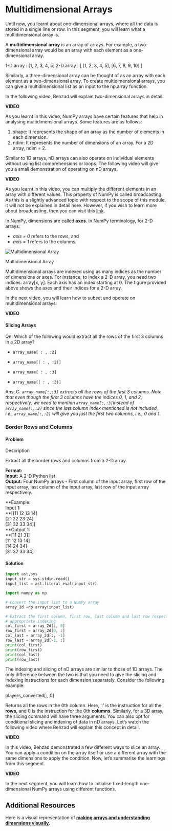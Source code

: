 # Multidimensional Arrays

Until now, you learnt about one-dimensional arrays, where all the data is stored in a single line or row. In this segment, you will learn what a multidimensional array is.

A **multidimensional array** is an array of arrays. For example, a two-dimensional array would be an array with each element as a one-dimensional array.

1-D array : [1, 2, 3, 4, 5]
2-D array : [ [1, 2, 3, 4, 5], [6, 7, 8, 9, 10] ]

Similarly, a three-dimensional array can be thought of as an array with each element as a two-dimensional array. To create multidimensional arrays, you can give a multidimensional list as an input to the np.array function.

In the following video, Behzad will explain two-dimensional arrays in detail.

**VIDEO**

As you learnt in this video, NumPy arrays have certain features that help in analysing multidimensional arrays. Some features are as follows:

1. shape: It represents the shape of an array as the number of elements in each dimension.
2. ndim: It represents the number of dimensions of an array. For a 2D array, ndim = 2.

Similar to 1D arrays, nD arrays can also operate on individual elements without using list comprehensions or loops. The following video will give you a small demonstration of operating on nD arrays.

**VIDEO**

As you learnt in this video, you can multiply the different elements in an array with different values. This property of NumPy is called broadcasting. As this is a slightly advanced topic with respect to the scope of this module, it will not be explained in detail here. However, if you wish to learn more about broadcasting, then you can visit this [link](https://numpy.org/doc/stable/user/basics.broadcasting.html).

In NumPy, dimensions are called **axes**. In NumPy terminology, for 2-D arrays:

- *axis = 0* refers to the rows, and
- *axis = 1* refers to the columns.

![Multidimensional Array](https://cdn.upgrad.com/UpGrad/temp/955dae3c-d41c-41db-8ef1-4c38d50f96ef/2_d_array.png)

Multidimensional Array

Multidimensional arrays are indexed using as many indices as the number of dimensions or axes. For instance, to index a 2-D array, you need two indices: array[x, y]. Each axis has an index starting at 0. The figure provided above shows the axes and their indices for a 2-D array.

In the next video, you will learn how to subset and operate on multidimensional arrays.

**VIDEO**

#### Slicing Arrays

Qn: Which of the following would extract all the rows of the first 3 columns in a 2D array?

- `array_name[ : , :2]`

- `array_name[( : , :2)]`

- `array_name[ : , :3]`

- `array_name[( : , :3)]`

Ans: C. *`array_name[:,:3]` extracts all the rows of the first 3 columns. Note that even though the first 3 columns have the indices 0, 1, and 2, respectively, we need to mention `array_name[:,:3]`instead of `array_name[:,:2]` since the last column index mentioned is not included, i.e., `array_name[:,:2]` will give you just the first two columns, i.e., 0 and 1.*

### Border Rows and Columns

#### Problem

Description

Extract all the border rows and columns from a 2-D array.  

**Format:  
Input:** A 2-D Python list  
**Output:** Four NumPy arrays - First column of the input array, first row of the input array, last column of the input array, last row of the input array respectively.  

**Example:  
Input 1:  
**[[11 12 13 14]  
 [21 22 23 24]  
 [31 32 33 34]]  
**Output 1:  
**[11 21 31]  
[11 12 13 14]  
[14 24 34]  
[31 32 33 34]

#### Solution

```python
import ast,sys
input_str = sys.stdin.read()
input_list = ast.literal_eval(input_str)

import numpy as np

# Convert the input list to a NumPy array
array_2d =np.array(input_list)

# Extract the first column, first row, last column and last row respectively using
# appropriate indexing
col_first = array_2d[:, 0]
row_first = array_2d[0, :]
col_last = array_2d[:, -1]
row_last = array_2d[-1, :]
print(col_first)
print(row_first)
print(col_last)
print(row_last)
```

The indexing and slicing of nD arrays are similar to those of 1D arrays. The only difference between the two is that you need to give the slicing and indexing instructions for each dimension separately. Consider the following example:

players_converted[:, 0]

Returns all the rows in the 0th column. Here, ‘:’ is the instruction for all the **rows**, and 0 is the instruction for the 0th **columns**. Similarly, for a 3D array, the slicing command will have three arguments. You can also opt for conditional slicing and indexing of data in nD arrays. Let’s watch the following video where Behzad will explain this concept in detail.

**VIDEO**

In this video, Behzad demonstrated a few different ways to slice an array. You can apply a condition on the array itself or use a different array with the same dimensions to apply the condition. Now, let’s summarise the learnings from this segment.

**VIDEO**

In the next segment, you will learn how to initialise fixed-length one-dimensional NumPy arrays using different functions.

## Additional Resources

Here is a visual representation of **[making arrays and understanding dimensions visually](https://www.youtube.com/watch?v=vN5dAZrS58E).**
